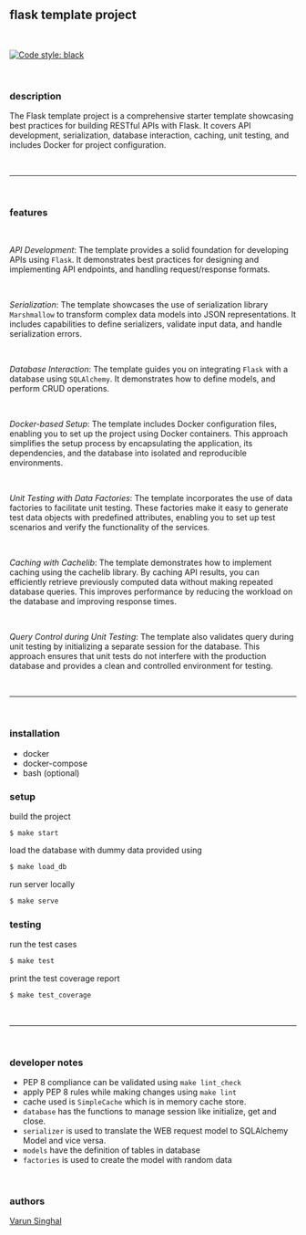 ## flask template project

<br>

[![Code style: black](https://img.shields.io/badge/code%20style-black-000000.svg)](https://github.com/psf/black)

<br>

### description

The Flask template project is a comprehensive starter template showcasing best practices for building RESTful APIs with Flask. It covers API development, serialization, database interaction, caching, unit testing, and includes Docker for project configuration.

<br>

--- 

<br>

### features

<br>

_API Development_: The template provides a solid foundation for developing APIs using `Flask`. It demonstrates best practices for designing and implementing API endpoints, and handling request/response formats.

<br>

_Serialization_: The template showcases the use of serialization library `Marshmallow` to transform complex data models into JSON representations. It includes capabilities to define serializers, validate input data, and handle serialization errors.

<br>

_Database Interaction_: The template guides you on integrating `Flask` with a database using `SQLAlchemy`. It demonstrates how to define models, and perform CRUD operations.

<br>

_Docker-based Setup_: The template includes Docker configuration files, enabling you to set up the project using Docker containers. This approach simplifies the setup process by encapsulating the application, its dependencies, and the database into isolated and reproducible environments.

<br>

_Unit Testing with Data Factories_: The template incorporates the use of data factories to facilitate unit testing. These factories make it easy to generate test data objects with predefined attributes, enabling you to set up test scenarios and verify the functionality of the services.

<br>

_Caching with Cachelib_: The template demonstrates how to implement caching using the cachelib library. By caching API results, you can efficiently retrieve previously computed data without making repeated database queries. This improves performance by reducing the workload on the database and improving response times.

<br>

_Query Control during Unit Testing_: The template also validates query during unit testing by initializing a separate session for the database. This approach ensures that unit tests do not interfere with the production database and provides a clean and controlled environment for testing.

<br>

---

<br>

### installation

- docker
- docker-compose
- bash (optional)

### setup

build the project 
```
$ make start
```

load the database with dummy data provided using 
```bash 
$ make load_db
```

run server locally 
```bash
$ make serve
```


### testing

run the test cases
```bash
$ make test
```
print the test coverage report 
```bash 
$ make test_coverage
```

<br>

---

<br>

### developer notes

- PEP 8 compliance can be validated using `make lint_check` 
- apply PEP 8 rules while making changes using `make lint`
- cache used is `SimpleCache` which is in memory cache store.
- `database` has the functions to manage session like initialize, get and close.
- `serializer` is used to translate the WEB request model to SQLAlchemy Model and vice versa.
- `models` have the definition of tables in database
- `factories` is used to create the model with random data

<br>

### authors
[Varun Singhal](https://linkedin.com/in/varunsinghal15/)
